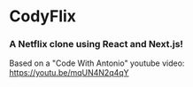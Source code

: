 # CodyFlix

### A Netflix clone using React and Next.js!

Based on a "Code With Antonio" youtube video: https://youtu.be/mqUN4N2q4qY
